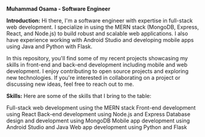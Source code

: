 **Muhammad Osama - Software Engineer**


**Introduction:**
Hi there, I'm a software engineer with expertise in full-stack web development. I specialize in using the MERN stack (MongoDB, Express, React, and Node.js) to build robust and scalable web applications. I also have experience working with Android Studio and developing mobile apps using Java and Python with Flask.

In this repository, you'll find some of my recent projects showcasing my skills in front-end and back-end development including mobile and web development. I enjoy contributing to open source projects and exploring new technologies. If you're interested in collaborating on a project or discussing new ideas, feel free to reach out to me.


**Skills:**
Here are some of the skills that I bring to the table:

Full-stack web development using the MERN stack
Front-end development using React
Back-end development using Node.js and Express
Database design and development using MongoDB
Mobile app development using Android Studio and Java
Web app development using Python and Flask


